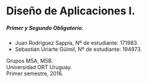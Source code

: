 # Diseño de Aplicaciones I.

##### Primer y Segundo Obligatorio.

- Juan Rodríguez Sappía, Nº de estudiante: 171983.
- Sebastián Uriarte Güimil, Nº de estudiante: 194973.

Grupos M5A, M5B.<br/>
Universidad ORT Uruguay.<br/>
Primer semestre, 2016.
